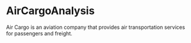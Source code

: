 # AirCargoAnalysis
Air Cargo is an aviation company that provides air transportation services for passengers and freight.
